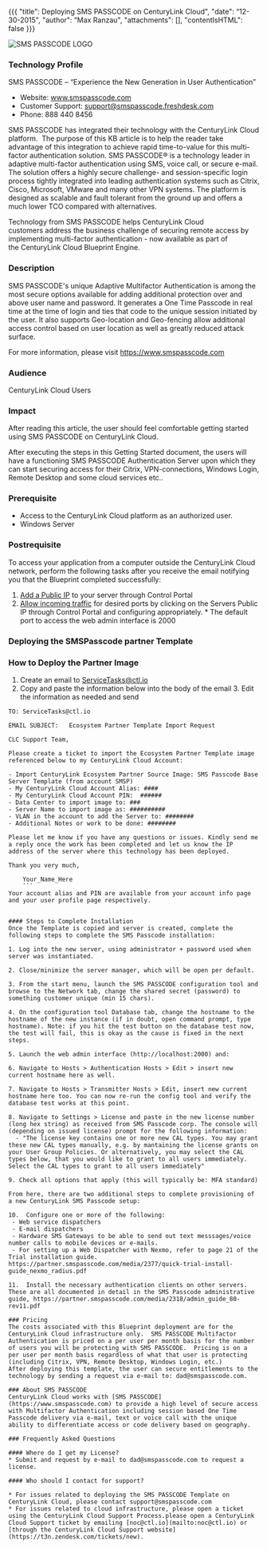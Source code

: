 ﻿
{{{
  "title": Deploying SMS PASSCODE on CenturyLink Cloud",
  "date": “12-30-2015",
  "author": “Max Ranzau",
  "attachments": [],
  "contentIsHTML": false
}}}

![SMS PASSCODE LOGO](../../images/SMSPASSCODE_Logo_KB.png)

### Technology Profile

SMS PASSCODE – “Experience the New Generation in User Authentication”
- Website: www.smspasscode.com
- Customer Support: support@smspasscode.freshdesk.com
- Phone: 888 440 8456

SMS PASSCODE has integrated their technology with the CenturyLink Cloud platform.  The purpose of this KB article is to help the reader take advantage of this integration to achieve rapid time-to-value for this multi-factor authentication solution.
SMS PASSCODE® is a technology leader in adaptive multi-factor authentication using SMS, voice call, or secure e-mail. The solution offers a highly secure challenge- and session-specific login process tightly integrated into leading authentication systems such as Citrix, Cisco, Microsoft, VMware and many other VPN systems. The platform is designed as scalable and fault tolerant from the ground up and offers a much lower TCO compared with alternatives.

Technology from SMS PASSCODE helps CenturyLink Cloud customers address the business challenge of securing remote access by implementing multi-factor authentication - now available as part of the CenturyLink Cloud Blueprint Engine.

### Description

SMS PASSCODE's unique Adaptive Multifactor Authentication is among the most secure options available for adding additional protection over and above user name and password.  It generates a One Time Passcode in real time at the time of login and ties that code to the unique session initiated by the user.  It also supports Geo-location and Geo-fencing allow additional access control based on user location as well as greatly reduced attack surface.

For more information, please visit https://www.smspasscode.com

### Audience
CenturyLink Cloud Users

### Impact
After reading this article, the user should feel comfortable getting started using SMS PASSCODE on CenturyLink Cloud.

After executing the steps in this Getting Started document, the users will have a functioning SMS PASSCODE Authentication Server upon which they can start securing access for their Citrix, VPN-connections, Windows Login, Remote Desktop and some cloud services etc..

### Prerequisite
- Access to the CenturyLink Cloud platform as an authorized user.
- Windows Server

### Postrequisite

To access your application from a computer outside the CenturyLink Cloud network, perform the following tasks after you receive the email notifying you that the Blueprint completed successfully:
  1. [Add a Public IP](../Network/how-to-add-public-ip-to-virtual-machine.md) to your server through Control Portal
  2. [Allow incoming traffic](../Network/how-to-add-public-ip-to-virtual-machine.md) for desired ports by clicking on the Servers Public IP through Control Portal and configuring appropriately.
    * The default port to access the web admin interface is 2000

### Deploying the SMSPasscode partner Template
### How to Deploy the Partner Image
  1. Create an email to ServiceTasks@ctl.io
  2. Copy and paste the information below into the body of the email
	3. Edit the information as needed and send

   ```
  TO: ServiceTasks@ctl.io

  EMAIL SUBJECT:   Ecosystem Partner Template Import Request

  CLC Support Team,

  Please create a ticket to import the Ecosystem Partner Template image referenced below to my CenturyLink Cloud Account:

  - Import CenturyLink Ecosystem Partner Source Image: SMS Passcode Base Server Template (from account SMSP)
  - My CenturyLink Cloud Account Alias: ####
  - My CenturyLink Cloud Account PIN:  ######
  - Data Center to import image to: ###
  - Server Name to import image as: ##########
  - VLAN in the account to add the Server to: ########
  - Additional Notes or work to be done: ########

  Please let me know if you have any questions or issues. Kindly send me a reply once the work has been completed and let us know the IP address of the server where this technology has been deployed.

  Thank you very much,

	   Your_Name_Here
	   ```
Your account alias and PIN are available from your account info page and your user profile page respectively.


#### Steps to Complete Installation
Once the Template is copied and server is created, complete the following steps to complete the SMS Passcode installation:

  1. Log into the new server, using administrator + password used when server was instantiated.

  2. Close/minimize the server manager, which will be open per default.

  3. From the start menu, launch the SMS PASSCODE configuration tool and browse to the Network tab, change the shared secret (password) to something customer unique (min 15 chars).

  4. On the configuration tool Database tab, change the hostname to the hostname of the new instance (if in doubt, open command prompt, type hostname). Note: if you hit the test button on the database test now, the test will fail, this is okay as the cause is fixed in the next steps.

  5. Launch the web admin interface (http://localhost:2000) and:

  6. Navigate to Hosts > Authentication Hosts > Edit > insert new current hostname here as well.

  7. Navigate to Hosts > Transmitter Hosts > Edit, insert new current hostname here too. You can now re-run the config tool and verify the database test works at this point.

  8. Navigate to Settings > License and paste in the new license number (long hex string) as received from SMS Passcode corp. The console will (depending on issued license) prompt for the following information:
     - "The license key contains one or more new CAL types. You may grant these new CAL types manually, e.g. by mantaining the license grants on your User Group Policies. Or alternatively, you may select the CAL types below, that you would like to grant to all users immediately. Select the CAL types to grant to all users immediately"

  9. Check all options that apply (this will typically be: MFA standard)

From here, there are two additional steps to complete provisioning of a new CenturyLink SMS Passcode setup:

  10.  Configure one or more of the following:
    - Web service dispatchers
    - E-mail dispatchers
    - Hardware SMS Gateways to be able to send out text messsages/voice number calls to mobile devices or e-mails.
    - For setting up a Web Dispatcher with Nexmo, refer to page 21 of the Trial installation guide. https://partner.smspasscode.com/media/2377/quick-trial-install-guide_nexmo_radius.pdf

  11.  Install the necessary authentication clients on other servers. These are all documented in detail in the SMS Passcode administrative guide, https://partner.smspasscode.com/media/2318/admin_guide_80-rev11.pdf

### Pricing
The costs associated with this Blueprint deployment are for the CenturyLink Cloud infrastructure only.  SMS PASSCODE Multifactor Authentication is priced on a per user per month basis for the number of users you will be protecting with SMS PASSCODE.  Pricing is on a per user per month basis regardless of what that user is protecting (including Citrix, VPN, Remote Desktop, Windows Login, etc.)
After deploying this template, the user can secure entitlements to the technology by sending a request via e-mail to: dad@smspasscode.com.

### About SMS PASSCODE
CenturyLink Cloud works with [SMS PASSCODE](https://www.smspasscode.com) to provide a high level of secure access with Multifactor Authentication including session based One Time Passcode delivery via e-mail, text or voice call with the unique ability to differentiate access or code delivery based on geography.

### Frequently Asked Questions

#### Where do I get my License?
* Submit and request by e-mail to dad@smspasscode.com to request a license.

#### Who should I contact for support?

* For issues related to deploying the SMS PASSCODE Template on CenturyLink Cloud, please contact support@smspasscode.com
* For issues related to cloud infrastructure, please open a ticket using the CenturyLink Cloud Support Process.please open a CenturyLink Cloud Support ticket by emailing [noc@ctl.io](mailto:noc@ctl.io) or [through the CenturyLink Cloud Support website](https://t3n.zendesk.com/tickets/new).
